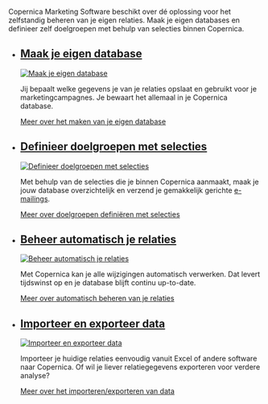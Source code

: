 Copernica Marketing Software beschikt over dé oplossing voor het
zelfstandig beheren van je eigen relaties. Maak je eigen databases en
definieer zelf doelgroepen met behulp van selecties binnen Copernica.

-   [Maak je eigen database](http://www.copernica.com/nl/functies/profielen/maak-je-eigen-database "Maak je eigen database")
    ------------------------------------------------------------------------------------------------------------------------

    [![Maak je eigen
    database](Copernicacom/nl-profiles-01-thumb.png "Maak je eigen database")](http://www.copernica.com/nl/functies/profielen/maak-je-eigen-database)

    Jij bepaalt welke gegevens je van je relaties opslaat en gebruikt
    voor je marketingcampagnes. Je bewaart het allemaal in je Copernica
    database.

    [Meer over het maken van je eigen
    database](http://www.copernica.com/nl/functies/profielen/maak-je-eigen-database "Maak je eigen database")

-   [Definieer doelgroepen met selecties](http://www.copernica.com/nl/functies/definieer-doelgroepen-met-selecties "Definieer doelgroepen met selecties")
    -----------------------------------------------------------------------------------------------------------------------------------------------------

    [![Definieer doelgroepen met
    selecties](Copernicacom/nl-profiles-02-thumb.png "Definieer doelgroepen met selecties")](http://www.copernica.com/nl/functies/definieer-doelgroepen-met-selecties)

    Met behulp van de selecties die je binnen Copernica aanmaakt, maak
    je jouw database overzichtelijk en verzend je gemakkelijk gerichte
    [e-mailings](http://www.copernica.com/nl/functies/e-mailings "E-mailings").

    [Meer over doelgroepen definiëren met
    selecties](http://www.copernica.com/nl/functies/definieer-doelgroepen-met-selecties "Definieer doelgroepen met selecties")

-   [Beheer automatisch je relaties](http://www.copernica.com/nl/functies/profielen/beheer-automatisch-je-relaties "Beheer automatisch je relaties")
    ------------------------------------------------------------------------------------------------------------------------------------------------

    [![Beheer automatisch je
    relaties](Copernicacom/nl-profiles-03-thumb.png "Beheer automatisch je relaties")](http://www.copernica.com/nl/functies/profielen/beheer-automatisch-je-relaties)

    Met Copernica kan je alle wijzigingen automatisch verwerken. Dat
    levert tijdswinst op en je database blijft continu up-to-date.

    [Meer over automatisch beheren van je
    relaties](http://www.copernica.com/nl/functies/profielen/beheer-automatisch-je-relaties "Beheer automatisch je relaties")

-   [Importeer en exporteer data](http://www.copernica.com/nl/functies/profielen/importeer-en-exporteer-data "Importeer en exporteer data")
    ---------------------------------------------------------------------------------------------------------------------------------------

    [![Importeer en exporteer
    data](Copernicacom/nl-profiles-04-thumb.png "Importeer en exporteer data")](http://www.copernica.com/nl/functies/profielen/importeer-en-exporteer-data)

    Importeer je huidige relaties eenvoudig vanuit Excel of andere
    software naar Copernica. Of wil je liever relatiegegevens exporteren
    voor verdere analyse?

    [Meer over het importeren/exporteren van
    data](http://www.copernica.com/nl/functies/profielen/importeer-en-exporteer-data "Importeer en exporteer data")


